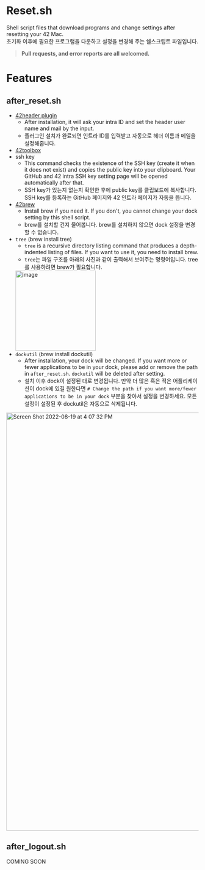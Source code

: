 # Reset.sh
Shell script files that download programs and change settings after resetting your 42 Mac.   
초기화 이후에 필요한 프로그램을 다운하고 설정을 변경해 주는 쉘스크립트 파일입니다.   

> **__Pull requests, and error reports are all welcomed.__** 

# Features
## after_reset.sh
- [42header plugin](https://github.com/42Paris/42header)
    - After installation, it will ask your intra ID and set the header user name and mail by the input.
    - 플러그인 설치가 완료되면 인트라 ID를 입력받고 자동으로 헤더 이름과 메일을 설정해줍니다.
- [42toolbox](https://github.com/alexandregv/42toolbox)
- ssh key
    - This command checks the existence of the SSH key (create it when it does not exist) and copies the public key into your clipboard. Your GitHub and 42 intra SSH key setting page will be opened automatically after that.
    - SSH key가 있는지 없는지 확인한 후에 public key를 클립보드에 복사합니다. SSH key를 등록하는 GitHub 페이지와 42 인트라 페이지가 자동을 뜹니다.
- [42brew](https://github.com/Homebrew/brew)
    - Install brew if you need it. If you don't, you cannot change your dock setting by this shell script.
    - brew를 설치할 건지 물어봅니다. brew를 설치하지 않으면 dock 설정을 변경할 수 없습니다.
- `tree` (brew install tree)
    - `tree` is a recursive directory listing command that produces a depth-indented listing of files. If you want to use it, you need to install brew.
    - `tree`는 파일 구조를 아래의 사진과 같이 출력해서 보여주는 명령어입니다. tree를 사용하려면 brew가 필요합니다.
    <img width="210" alt="image" src="https://user-images.githubusercontent.com/63505022/185574583-0520dd2a-a1eb-45f6-b919-f83183be445e.png">
- `dockutil` (brew install dockutil)
    - After installation, your dock will be changed. If you want more or fewer applications to be in your dock, please add or remove the path in `after_reset.sh`. `dockutil` will be deleted after setting.
    - 설치 이후 dock이 설정된 대로 변경됩니다. 만약 더 많은 혹은 적은 어플리케이션이 dock에 있길 원한다면 `# Change the path if you want more/fewer applications to be in your dock` 부분을 찾아서 설정을 변경하세요. 모든 설정이 설정된 후 dockutil은 자동으로 삭제됩니다.  
<img width="1095" alt="Screen Shot 2022-08-19 at 4 07 32 PM" src="https://user-images.githubusercontent.com/63505022/185574095-d30c2968-213d-413f-9400-b469b0065529.png">

## after_logout.sh
COMING SOON
